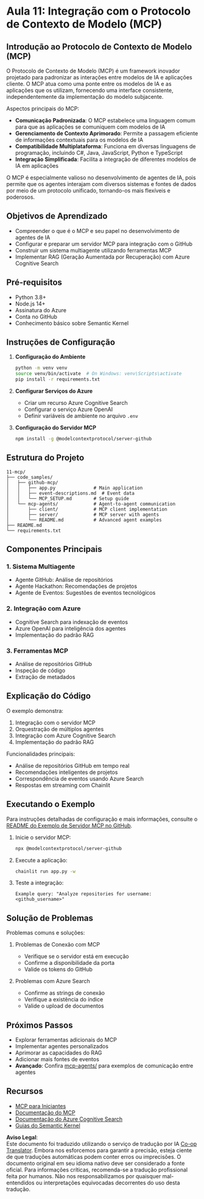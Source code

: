 <!--
CO_OP_TRANSLATOR_METADATA:
{
  "original_hash": "e255edb8423b34b4bba20263ef38f208",
  "translation_date": "2025-08-21T12:18:59+00:00",
  "source_file": "11-mcp/README.md",
  "language_code": "br"
}
-->
# Aula 11: Integração com o Protocolo de Contexto de Modelo (MCP)

## Introdução ao Protocolo de Contexto de Modelo (MCP)

O Protocolo de Contexto de Modelo (MCP) é um framework inovador projetado para padronizar as interações entre modelos de IA e aplicações cliente. O MCP atua como uma ponte entre os modelos de IA e as aplicações que os utilizam, fornecendo uma interface consistente, independentemente da implementação do modelo subjacente.

Aspectos principais do MCP:

- **Comunicação Padronizada**: O MCP estabelece uma linguagem comum para que as aplicações se comuniquem com modelos de IA
- **Gerenciamento de Contexto Aprimorado**: Permite a passagem eficiente de informações contextuais para os modelos de IA
- **Compatibilidade Multiplataforma**: Funciona em diversas linguagens de programação, incluindo C#, Java, JavaScript, Python e TypeScript
- **Integração Simplificada**: Facilita a integração de diferentes modelos de IA em aplicações

O MCP é especialmente valioso no desenvolvimento de agentes de IA, pois permite que os agentes interajam com diversos sistemas e fontes de dados por meio de um protocolo unificado, tornando-os mais flexíveis e poderosos.

## Objetivos de Aprendizado
- Compreender o que é o MCP e seu papel no desenvolvimento de agentes de IA
- Configurar e preparar um servidor MCP para integração com o GitHub
- Construir um sistema multiagente utilizando ferramentas MCP
- Implementar RAG (Geração Aumentada por Recuperação) com Azure Cognitive Search

## Pré-requisitos
- Python 3.8+
- Node.js 14+
- Assinatura do Azure
- Conta no GitHub
- Conhecimento básico sobre Semantic Kernel

## Instruções de Configuração

1. **Configuração do Ambiente**
   ```bash
   python -m venv venv
   source venv/bin/activate  # On Windows: venv\Scripts\activate
   pip install -r requirements.txt
   ```

2. **Configurar Serviços do Azure**
   - Criar um recurso Azure Cognitive Search
   - Configurar o serviço Azure OpenAI
   - Definir variáveis de ambiente no arquivo `.env`

3. **Configuração do Servidor MCP**
   ```bash
   npm install -g @modelcontextprotocol/server-github
   ```

## Estrutura do Projeto

```
11-mcp/
├── code_samples/
│   ├── github-mcp/
│   │   ├── app.py              # Main application
│   │   ├── event-descriptions.md  # Event data
│   │   └── MCP_SETUP.md        # Setup guide
│   └── mcp-agents/             # Agent-to-agent communication
│       ├── client/             # MCP client implementation
│       ├── server/             # MCP server with agents
│       └── README.md           # Advanced agent examples
├── README.md
└── requirements.txt
```

## Componentes Principais

### 1. Sistema Multiagente
- Agente GitHub: Análise de repositórios
- Agente Hackathon: Recomendações de projetos
- Agente de Eventos: Sugestões de eventos tecnológicos

### 2. Integração com Azure
- Cognitive Search para indexação de eventos
- Azure OpenAI para inteligência dos agentes
- Implementação do padrão RAG

### 3. Ferramentas MCP
- Análise de repositórios GitHub
- Inspeção de código
- Extração de metadados

## Explicação do Código

O exemplo demonstra:
1. Integração com o servidor MCP
2. Orquestração de múltiplos agentes
3. Integração com Azure Cognitive Search
4. Implementação do padrão RAG

Funcionalidades principais:
- Análise de repositórios GitHub em tempo real
- Recomendações inteligentes de projetos
- Correspondência de eventos usando Azure Search
- Respostas em streaming com Chainlit

## Executando o Exemplo

Para instruções detalhadas de configuração e mais informações, consulte o [README do Exemplo de Servidor MCP no GitHub](./code_samples/github-mcp/README.md).

1. Inicie o servidor MCP:
   ```bash
   npx @modelcontextprotocol/server-github
   ```

2. Execute a aplicação:
   ```bash
   chainlit run app.py -w
   ```

3. Teste a integração:
   ```
   Example query: "Analyze repositories for username: <github_username>"
   ```

## Solução de Problemas

Problemas comuns e soluções:
1. Problemas de Conexão com MCP
   - Verifique se o servidor está em execução
   - Confirme a disponibilidade da porta
   - Valide os tokens do GitHub

2. Problemas com Azure Search
   - Confirme as strings de conexão
   - Verifique a existência do índice
   - Valide o upload de documentos

## Próximos Passos
- Explorar ferramentas adicionais do MCP
- Implementar agentes personalizados
- Aprimorar as capacidades do RAG
- Adicionar mais fontes de eventos
- **Avançado**: Confira [mcp-agents/](../../../11-mcp/code_samples/mcp-agents) para exemplos de comunicação entre agentes

## Recursos
- [MCP para Iniciantes](https://aka.ms/mcp-for-beginners)  
- [Documentação do MCP](https://github.com/microsoft/semantic-kernel/tree/main/python/semantic-kernel/semantic_kernel/connectors/mcp)
- [Documentação do Azure Cognitive Search](https://learn.microsoft.com/azure/search/)
- [Guias do Semantic Kernel](https://learn.microsoft.com/semantic-kernel/)

**Aviso Legal**:  
Este documento foi traduzido utilizando o serviço de tradução por IA [Co-op Translator](https://github.com/Azure/co-op-translator). Embora nos esforcemos para garantir a precisão, esteja ciente de que traduções automáticas podem conter erros ou imprecisões. O documento original em seu idioma nativo deve ser considerado a fonte oficial. Para informações críticas, recomenda-se a tradução profissional feita por humanos. Não nos responsabilizamos por quaisquer mal-entendidos ou interpretações equivocadas decorrentes do uso desta tradução.